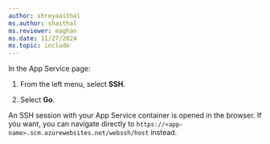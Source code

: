 ```yaml
---
author: shreyaaithal
ms.author: shaithal
ms.reviewer: maghan
ms.date: 11/27/2024
ms.topic: include
---
```


In the App Service page:

1. From the left menu, select **SSH**.

1. Select **Go**.

An SSH session with your App Service container is opened in the browser. If you want, you can navigate directly to `https://<app-name>.scm.azurewebsites.net/webssh/host` instead.

